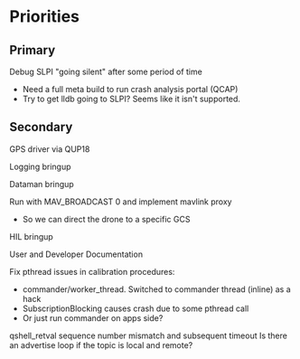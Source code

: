 
# Priorities

## Primary

Debug SLPI "going silent" after some period of time
- Need a full meta build to run crash analysis portal (QCAP)
- Try to get lldb going to SLPI? Seems like it isn't supported.

## Secondary

GPS driver via QUP18

Logging bringup

Dataman bringup

Run with MAV_BROADCAST 0 and implement mavlink proxy
   * So we can direct the drone to a specific GCS

HIL bringup

User and Developer Documentation

Fix pthread issues in calibration procedures:
- commander/worker_thread. Switched to commander thread (inline) as a hack
- SubscriptionBlocking causes crash due to some pthread call
- Or just run commander on apps side?

qshell_retval sequence number mismatch and subsequent timeout
Is there an advertise loop if the topic is local and remote?
